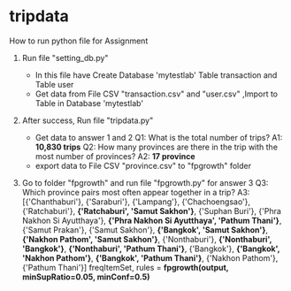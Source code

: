 # tripdata
How to run python file for Assignment

1. Run file "setting_db.py"
	- In this file have Create Database 'mytestlab' Table transaction and Table user
	-  Get data from File CSV "transaction.csv" and "user.csv" ,Import to Table in Database 'mytestlab'
	
2. After success, Run file "tripdata.py"
	- Get data to answer 1 and 2
		Q1: What is the total number of trips?
		A1: **10,830 trips**
		Q2: How many provinces are there in the trip with the most number of provinces?
		A2: **17 province**
	- export data to File CSV "province.csv" to "fpgrowth" folder
	
3. Go to folder "fpgrowth" and run file "fpgrowth.py" for answer 3
	Q3: Which province pairs most often appear together in a trip?
	A3: [{'Chanthaburi'}, {'Saraburi'}, {'Lampang'}, {'Chachoengsao'}, {'Ratchaburi'}, **{'Ratchaburi', 'Samut Sakhon'}**, {'Suphan Buri'}, {'Phra Nakhon Si Ayutthaya'}, **{'Phra Nakhon Si Ayutthaya', 'Pathum Thani'}**, {'Samut Prakan'}, {'Samut Sakhon'}, **{'Bangkok', 'Samut Sakhon'}**, **{'Nakhon Pathom', 'Samut Sakhon'}**, {'Nonthaburi'}, **{'Nonthaburi', 'Bangkok'}**, **{'Nonthaburi', 'Pathum Thani'}**, {'Bangkok'}, **{'Bangkok', 'Nakhon Pathom'}**, **{'Bangkok', 'Pathum Thani'}**, {'Nakhon Pathom'}, {'Pathum Thani'}]
freqItemSet, rules = **fpgrowth(output, minSupRatio=0.05, minConf=0.5)**
